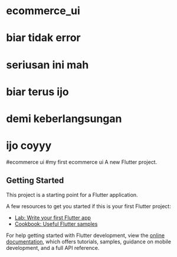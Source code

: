 # ecommerce_ui
# biar tidak error
# seriusan ini mah
# biar terus ijo
# demi keberlangsungan
# ijo coyyy


#ecommerce ui
#my first ecommerce ui
A new Flutter project.

## Getting Started

This project is a starting point for a Flutter application.

A few resources to get you started if this is your first Flutter project:

- [Lab: Write your first Flutter app](https://docs.flutter.dev/get-started/codelab)
- [Cookbook: Useful Flutter samples](https://docs.flutter.dev/cookbook)

For help getting started with Flutter development, view the
[online documentation](https://docs.flutter.dev/), which offers tutorials,
samples, guidance on mobile development, and a full API reference.
